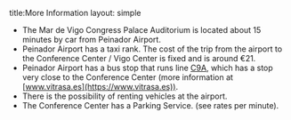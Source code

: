 title:More Information
layout: simple

- The Mar de Vigo Congress Palace Auditorium is located about 15 minutes by car from Peinador Airport.
- Peinador Airport has a taxi rank. The cost of the trip from the airport to the Conference Center / Vigo Center is fixed and is around €21.
- Peinador Airport has a bus stop that runs line [C9A](http://www.vitrasa.es/php/index.php?pag=plantilla_lineas&linea=circular9a.html), which has a stop very close to the Conference Center (more information at [www.vitrasa.es](https://www.vitrasa.es)).
- There is the possibility of renting vehicles at the airport.
- The Conference Center has a Parking Service. (see rates per minute).
